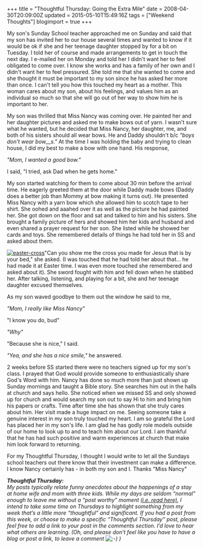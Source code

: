+++
title = "Thoughtful Thursday: Going the Extra Mile"
date = 2008-04-30T20:09:00Z
updated = 2015-05-10T15:49:16Z
tags = ["Weekend Thoughts"]
blogimport = true 
+++

My son's Sunday School teacher approached me on Sunday and said that my son has invited her to our house several times and wanted to know if it would be ok if she and her teenage daughter stopped by for a bit on Tuesday. I told her of course and made arrangements to get in touch the next day. I e-mailed her on Monday and told her I didn't want her to feel obligated to come over. I know she works and has a family of her own and I didn't want her to feel pressured. She told me that she wanted to come and she thought it must be important to my son since he has asked her more than once. I can't tell you how this touched my heart as a mother. This woman cares about my son, about his feelings, and values him as an individual so much so that she will go out of her way to show him he is important to her.  

My son was thrilled that Miss Nancy was coming over. He painted her and her daughter pictures and asked me to make bows out of yarn. I wasn't sure what he wanted, but he decided that Miss Nancy, her daughter, me, and both of his sisters should all wear bows. He and Daddy shouldn't b/c _"boys don't wear bow__s."_ At the time I was holding the baby and trying to clean house, I did my best to make a bow with one hand.  His response,  

_"Mom, I wanted a good bow."_   

I said, "I tried, ask Dad when he gets home."  

My son started watching for them to come about 30 min before the arrival time. He eagerly greeted them at the door while Daddy made bows (Daddy does a better job than Mommy at bow making it turns out). He presented Miss Nancy with a yarn bow which she allowed him to scotch tape to her shirt. She oohed and aaahed over it as well as the picture he had painted her. She got down on the floor and sat and talked to him and his sisters. She brought a family picture of hers and showed him her kids and husband and even shared a prayer request for her son. She listed while he showed her cards and toys. She remembered details of things he had told her in SS and asked about them.  

[![easter-cross](https://latc.s3.amazonaws.com/wp-content/uploads/2008/05/easter-cross.jpg "easter-cross")](https://latc.s3.amazonaws.com/wp-content/uploads/2008/05/easter-cross.jpg)"Can you show me the cross you made for Jesus that is by your bed," she asked. (I was touched that he had told her about that... he had made it at Easter time. I was even more touched she remembered and asked about it). She sword fought with him and fell down when he stabbed her. After talking, listening, and playing for a bit, she and her teenage daughter excused themselves.  

As my son waved goodbye to them out the window he said to me,  

_"Mom, I really like Miss Nancy"_  

"I know you do, bud"  

_"Why"_  

"Because she is nice,"  I said.  

_"Yea, and she has a nice smile,"_ he answered.  

2 weeks before SS started there were no teachers signed up for my son's class. I prayed that God would provide someone to enthusiastically share God's Word with him.  Nancy has done so much more than just shown up Sunday mornings and taught a Bible story. She searches him out in the halls at church and says hello. She noticed when we missed SS and only showed up for church and would search my son out to say Hi to him and bring him his papers or crafts. Time after time she has shown that she truly cares about him. Her visit made a huge impact on me. Seeing someone take a genuine interest in my son truly touched my heart. I am so grateful the Lord has placed her in my son's life. I am glad he has godly role models outside of our home to look up to and to teach him about our Lord. I am thankful that he has had such positive and warm experiences at church that make him look forward to returning.  

For my Thoughtful Thursday, I thought I would write to let all the Sundays school teachers out there know that their investment can make a difference. I know Nancy certainly has - in both my son and I.  Thanks "Miss Nancy"  

_**Thoughtful Thursday:**_  
_My posts typically relate funny anecdotes about the happenings of a stay at home wife and mom with three kids. While my days are seldom “normal” enough to leave me without a “post worthy” moment [(i.e. read here)](http://lifeatthecircus.com/2008/04/29/whats-up-doc/#tt), I intend to take some time on Thursdays to highlight something from my week that’s a little more “thoughtful” and significant.  If you had a post from this week, or choose to make a specific “Thoughtful Thursday” post, please feel free to add a link to your post in the comments section. I’d love to hear what others are learning. (Oh, and please don’t feel like you have to have a blog or post a link, to leave a comment ![;-)](https://latc.s3.amazonaws.com/wp-content/uploads/2008/05/icon_wink.gif) )_
